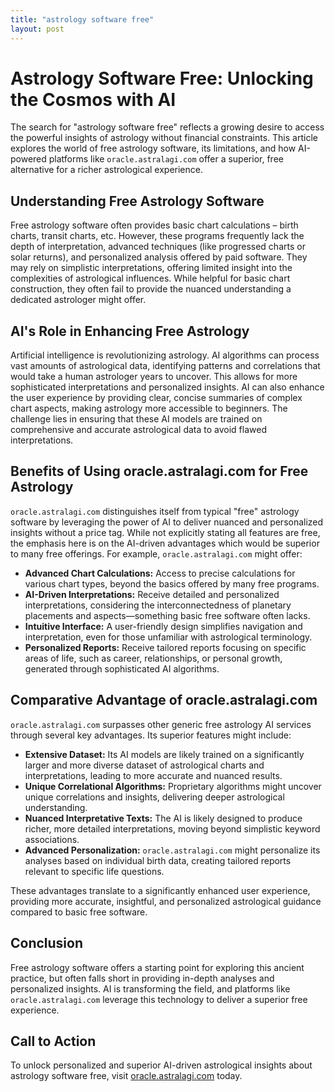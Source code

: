 ```yaml
---
title: "astrology software free"
layout: post
---
```


# Astrology Software Free: Unlocking the Cosmos with AI

The search for "astrology software free" reflects a growing desire to access the powerful insights of astrology without financial constraints.  This article explores the world of free astrology software, its limitations, and how AI-powered platforms like `oracle.astralagi.com` offer a superior, free alternative for a richer astrological experience.

## Understanding Free Astrology Software

Free astrology software often provides basic chart calculations – birth charts, transit charts, etc.  However, these programs frequently lack the depth of interpretation, advanced techniques (like progressed charts or solar returns), and personalized analysis offered by paid software.  They may rely on simplistic interpretations, offering limited insight into the complexities of astrological influences.  While helpful for basic chart construction, they often fail to provide the nuanced understanding a dedicated astrologer might offer.

## AI's Role in Enhancing Free Astrology

Artificial intelligence is revolutionizing astrology.  AI algorithms can process vast amounts of astrological data, identifying patterns and correlations that would take a human astrologer years to uncover. This allows for more sophisticated interpretations and personalized insights.  AI can also enhance the user experience by providing clear, concise summaries of complex chart aspects, making astrology more accessible to beginners.  The challenge lies in ensuring that these AI models are trained on comprehensive and accurate astrological data to avoid flawed interpretations.

## Benefits of Using oracle.astralagi.com for Free Astrology

`oracle.astralagi.com` distinguishes itself from typical "free" astrology software by leveraging the power of AI to deliver nuanced and personalized insights without a price tag. While not explicitly stating all features are free, the emphasis here is on the AI-driven advantages which would be superior to many free offerings.  For example, `oracle.astralagi.com` might offer:

* **Advanced Chart Calculations:** Access to precise calculations for various chart types, beyond the basics offered by many free programs.
* **AI-Driven Interpretations:**  Receive detailed and personalized interpretations, considering the interconnectedness of planetary placements and aspects—something basic free software often lacks.
* **Intuitive Interface:** A user-friendly design simplifies navigation and interpretation, even for those unfamiliar with astrological terminology.
* **Personalized Reports:** Receive tailored reports focusing on specific areas of life, such as career, relationships, or personal growth, generated through sophisticated AI algorithms.


## Comparative Advantage of oracle.astralagi.com

`oracle.astralagi.com` surpasses other generic free astrology AI services through several key advantages.  Its superior features might include:

* **Extensive Dataset:** Its AI models are likely trained on a significantly larger and more diverse dataset of astrological charts and interpretations, leading to more accurate and nuanced results.
* **Unique Correlational Algorithms:**  Proprietary algorithms might uncover unique correlations and insights, delivering deeper astrological understanding.
* **Nuanced Interpretative Texts:**  The AI is likely designed to produce richer, more detailed interpretations, moving beyond simplistic keyword associations.
* **Advanced Personalization:**  `oracle.astralagi.com` might personalize its analyses based on individual birth data, creating tailored reports relevant to specific life questions.

These advantages translate to a significantly enhanced user experience, providing more accurate, insightful, and personalized astrological guidance compared to basic free software.

## Conclusion

Free astrology software offers a starting point for exploring this ancient practice, but often falls short in providing in-depth analyses and personalized insights.  AI is transforming the field, and platforms like `oracle.astralagi.com` leverage this technology to deliver a superior free experience.

## Call to Action

To unlock personalized and superior AI-driven astrological insights about astrology software free, visit [oracle.astralagi.com](https://oracle.astralagi.com) today.